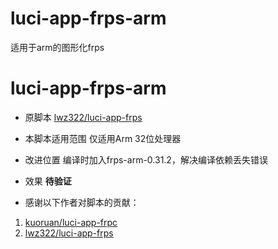 # luci-app-frps-arm
适用于arm的图形化frps

# luci-app-frps-arm
- 原脚本 [lwz322/luci-app-frps](https://github.com/lwz322/luci-app-frps)

- 本脚本适用范围
仅适用Arm 32位处理器

- 改进位置
编译时加入frps-arm-0.31.2，解决编译依赖丢失错误

- 效果
**待验证**

- 感谢以下作者对脚本的贡献：
1. [kuoruan/luci-app-frpc](https://github.com/kuoruan/luci-app-frpc)
1. [lwz322/luci-app-frps](https://github.com/lwz322/luci-app-frps)
